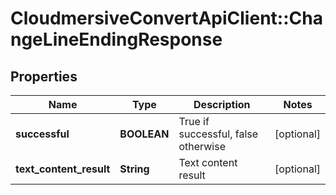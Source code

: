 # CloudmersiveConvertApiClient::ChangeLineEndingResponse

## Properties
Name | Type | Description | Notes
------------ | ------------- | ------------- | -------------
**successful** | **BOOLEAN** | True if successful, false otherwise | [optional] 
**text_content_result** | **String** | Text content result | [optional] 



